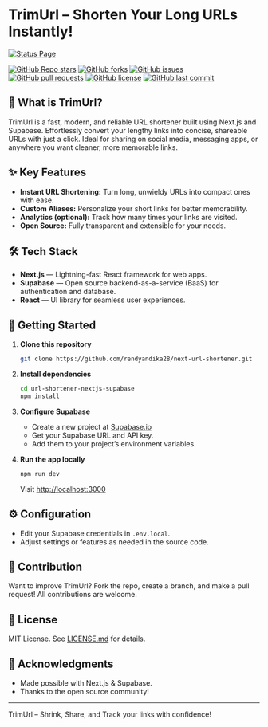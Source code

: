 # TrimUrl – Shorten Your Long URLs Instantly!

[![Status Page](https://oneuptime.com/status-page/263d0a76-da30-43ea-a861-51ae811fc374/badge.svg)](https://oneuptime.com/status-page/263d0a76-da30-43ea-a861-51ae811fc374)

[![GitHub Repo stars](https://img.shields.io/github/stars/rendyandika28/next-url-shortener?style=social)](https://github.com/rendyandika28/next-url-shortener/stargazers)
[![GitHub forks](https://img.shields.io/github/forks/rendyandika28/next-url-shortener?style=social)](https://github.com/rendyandika28/next-url-shortener/network/members)
[![GitHub issues](https://img.shields.io/github/issues/rendyandika28/next-url-shortener)](https://github.com/rendyandika28/next-url-shortener/issues)
[![GitHub pull requests](https://img.shields.io/github/issues-pr/rendyandika28/next-url-shortener)](https://github.com/rendyandika28/next-url-shortener/pulls)
[![GitHub license](https://img.shields.io/github/license/rendyandika28/next-url-shortener)](https://github.com/rendyandika28/next-url-shortener/blob/main/LICENSE.md)
[![GitHub last commit](https://img.shields.io/github/last-commit/rendyandika28/next-url-shortener)](https://github.com/rendyandika28/next-url-shortener/commits/main)

## 🚀 What is TrimUrl?

TrimUrl is a fast, modern, and reliable URL shortener built using Next.js and Supabase. Effortlessly convert your lengthy links into concise, shareable URLs with just a click. Ideal for sharing on social media, messaging apps, or anywhere you want cleaner, more memorable links.

## ✨ Key Features

- **Instant URL Shortening:** Turn long, unwieldy URLs into compact ones with ease.
- **Custom Aliases:** Personalize your short links for better memorability.
- **Analytics (optional):** Track how many times your links are visited.
- **Open Source:** Fully transparent and extensible for your needs.

## 🛠️ Tech Stack

- **Next.js** — Lightning-fast React framework for web apps.
- **Supabase** — Open source backend-as-a-service (BaaS) for authentication and database.
- **React** — UI library for seamless user experiences.

## 🏁 Getting Started

1. **Clone this repository**
   ```bash
   git clone https://github.com/rendyandika28/next-url-shortener.git
   ```

2. **Install dependencies**
   ```bash
   cd url-shortener-nextjs-supabase
   npm install
   ```

3. **Configure Supabase**
   - Create a new project at [Supabase.io](https://supabase.io)
   - Get your Supabase URL and API key.
   - Add them to your project’s environment variables.

4. **Run the app locally**
   ```bash
   npm run dev
   ```
   Visit [http://localhost:3000](http://localhost:3000)

## ⚙️ Configuration

- Edit your Supabase credentials in `.env.local`.
- Adjust settings or features as needed in the source code.

## 🤝 Contribution

Want to improve TrimUrl? Fork the repo, create a branch, and make a pull request! All contributions are welcome.

## 📄 License

MIT License. See [LICENSE.md](LICENSE.md) for details.

## 🙏 Acknowledgments

- Made possible with Next.js & Supabase.
- Thanks to the open source community!

---

TrimUrl – Shrink, Share, and Track your links with confidence!
